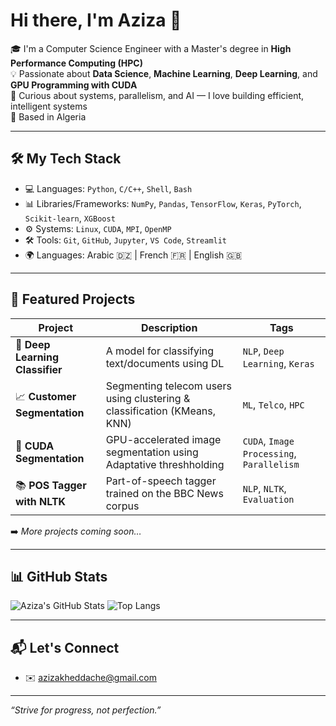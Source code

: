 # Hi there, I'm Aziza 👋

🎓 I'm a Computer Science Engineer with a Master's degree in **High Performance Computing (HPC)**  
💡 Passionate about **Data Science**, **Machine Learning**, **Deep Learning**, and **GPU Programming with CUDA**  
🧠 Curious about systems, parallelism, and AI — I love building efficient, intelligent systems  
📍 Based in Algeria

---

## 🛠️ My Tech Stack

- 💻 Languages: `Python`, `C/C++`, `Shell`, `Bash`
- 📊 Libraries/Frameworks: `NumPy`, `Pandas`, `TensorFlow`, `Keras`, `PyTorch`, `Scikit-learn`, `XGBoost`
- ⚙️ Systems: `Linux`, `CUDA`, `MPI`, `OpenMP`
- 🛠 Tools: `Git`, `GitHub`, `Jupyter`, `VS Code`, `Streamlit`
- 🌍 Languages: Arabic 🇩🇿 | French 🇫🇷 | English 🇬🇧

---

## 📂 Featured Projects

| Project | Description | Tags |
|--------|-------------|------|
| 🧠 **Deep Learning Classifier** | A model for classifying text/documents using DL | `NLP`, `Deep Learning`, `Keras` |
| 📈 **Customer Segmentation** | Segmenting telecom users using clustering & classification (KMeans, KNN) | `ML`, `Telco`, `HPC` |
| 🧮 **CUDA Segmentation** | GPU-accelerated image segmentation using Adaptative threshholding | `CUDA`, `Image Processing`, `Parallelism` |
| 📚 **POS Tagger with NLTK** | Part-of-speech tagger trained on the BBC News corpus | `NLP`, `NLTK`, `Evaluation` |

➡️ _More projects coming soon…_

---

## 📊 GitHub Stats

![Aziza's GitHub Stats](https://github-readme-stats.vercel.app/api?username=kheddacheaziza&show_icons=true&theme=radical)
![Top Langs](https://github-readme-stats.vercel.app/api/top-langs/?username=kheddacheaziza&layout=compact&theme=radical)

---

## 📬 Let's Connect
- ✉️ azizakheddache@gmail.com

---
*“Strive for progress, not perfection.”*

